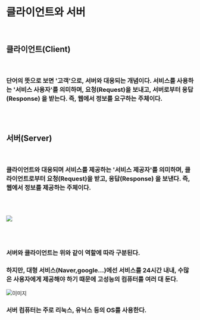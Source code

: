 # **클라이언트와 서버**

<br>

## **클라이언트(Client)**

<br>

### 단어의 뜻으로 보면 '고객'으로, 서버와 대응되는 개념이다. 서비스를 사용하는 '서비스 사용자'를 의미하며, **요청(Request)을 보내고**, **서버로부터 응답(Response)** 을 받는다. **즉, 웹에서 정보를 요구하는 주체이다.**

<br><br>

## **서버(Server)**

<br>

### 클라이언트와 대응되며 서비스를 제공하는 '서비스 제공자'를 의미하며, **클라이언트로부터 요청(Request)을 받고, 응답(Response)** 을 보낸다. **즉, 웹에서 정보를 제공하는 주체이다.**


<br><br>

![](https://velog.velcdn.com/images/as979200/post/9ff29f41-cbbd-4c1d-b90f-38d80271cf8d/image.png)

<br>



<br>

### 서버와 클라이언트는 위와 같이 **역할에 따라 구분된다.**
### 하지만, 대형 서비스(Naver,google...)에선 서비스를 24시간 내내, 수많은 사용자에게 제공해야 하기 때문에 고성능의 컴퓨터를 여러 대 둔다. 
![이미지](http://www.bemax.co.kr/wp/wp-content/uploads/kboard_attached/4/201912/5e0191bc887877390554.jpg)
<br>

### 서버 컴퓨터는 주로 리눅스, 유닉스 등의 OS를 사용한다. 

